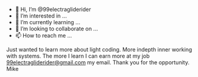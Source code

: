- 👋 Hi, I’m @99electragliderider
- 👀 I’m interested in ...
- 🌱 I’m currently learning ...
- 💞️ I’m looking to collaborate on ...
- 📫 How to reach me ...

<!---
99electragliderider/99electragliderider is a ✨ special ✨ repository because its `README.md` (this file) appears on your GitHub profile.
You can click the Preview link to take a look at your changes.
--->
Just wanted to learn more about light coding.  More indepth inner working with systems. The more I learn  I can earn  more  at my job 
99electragliderider@gmail.com my email.  Thank you for the opportunity. Mike 
